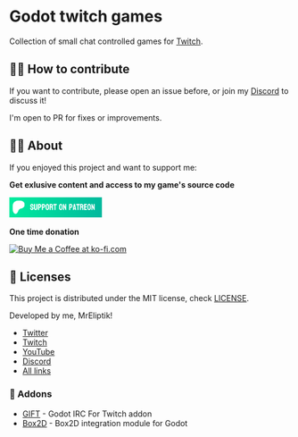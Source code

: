 # Godot twitch games

Collection of small chat controlled games for [Twitch](https://twitch.tv/mreliptik).

## 👨‍💻 How to contribute

If you want to contribute, please open an issue before, or join my [Discord](https://discord.gg/83nFRPTP6t) to discuss it!

I'm open to PR for fixes or improvements.

## 💁‍♂️ About

If you enjoyed this project and want to support me:

**Get exlusive content and access to my game's source code**

<a href='https://patreon.com/MrEliptik' target='_blank'><img height='36' style='border:0px;height:36px;' src='media/patreon.png' border='0' alt='Patreon link' /></a>

**One time donation**

<a href='https://ko-fi.com/H2H23ODS7' target='_blank'><img height='36' style='border:0px;height:36px;' src='https://cdn.ko-fi.com/cdn/kofi1.png?v=3' border='0' alt='Buy Me a Coffee at ko-fi.com' /></a>

## 📔 Licenses

This project is distributed under the MIT license, check [LICENSE](LICENSE).

Developed by me, MrEliptik!

- [Twitter](https://twitter.com/mreliptik)
- [Twitch](https://twitch.tv/mreliptik)
- [YouTube](https://www.youtube.com/c/MrEliptik)
- [Discord](https://discord.gg/83nFRPTP6t)
- [All links](https://bento.me/mreliptik)

### 🧰 Addons

- [GIFT](https://github.com/MennoMax/gift) - Godot IRC For Twitch addon
- [Box2D](https://github.com/lightspeedlucas/godot-box2d) - Box2D integration module for Godot